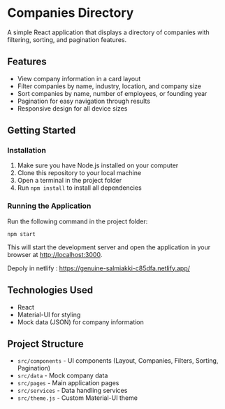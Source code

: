 # Companies Directory

A simple React application that displays a directory of companies with filtering, sorting, and pagination features.

## Features

- View company information in a card layout
- Filter companies by name, industry, location, and company size
- Sort companies by name, number of employees, or founding year
- Pagination for easy navigation through results
- Responsive design for all device sizes

## Getting Started

### Installation

1. Make sure you have Node.js installed on your computer
2. Clone this repository to your local machine
3. Open a terminal in the project folder
4. Run `npm install` to install all dependencies

### Running the Application

Run the following command in the project folder:

```
npm start
```

This will start the development server and open the application in your browser at [http://localhost:3000](http://localhost:3000).


Depoly in netlify : https://genuine-salmiakki-c85dfa.netlify.app/

## Technologies Used

- React
- Material-UI for styling
- Mock data (JSON) for company information

## Project Structure

- `src/components` - UI components (Layout, Companies, Filters, Sorting, Pagination)
- `src/data` - Mock company data
- `src/pages` - Main application pages
- `src/services` - Data handling services
- `src/theme.js` - Custom Material-UI theme
